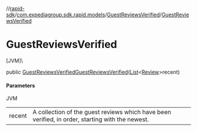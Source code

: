 //[rapid-sdk](../../../index.md)/[com.expediagroup.sdk.rapid.models](../index.md)/[GuestReviewsVerified](index.md)/[GuestReviewsVerified](-guest-reviews-verified.md)

# GuestReviewsVerified

[JVM]\

public [GuestReviewsVerified](index.md)[GuestReviewsVerified](-guest-reviews-verified.md)([List](https://docs.oracle.com/javase/8/docs/api/java/util/List.html)&lt;[Review](../-review/index.md)&gt;recent)

#### Parameters

JVM

| | |
|---|---|
| recent | A collection of the guest reviews which have been verified, in order, starting with the newest. |
